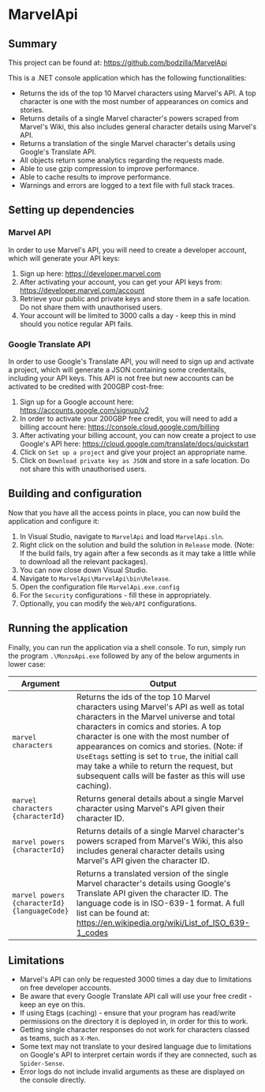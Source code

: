 # MarvelApi
## Summary
This project can be found at: https://github.com/bodzilla/MarvelApi

This is a .NET console application which has the following functionalities:
- Returns the ids of the top 10 Marvel characters using Marvel's API. A top character is one with
the most number of appearances on comics and stories.
- Returns details of a single Marvel character's powers scraped from Marvel's Wiki, this also includes general character details using Marvel's API.
- Returns a translation of the single Marvel character's details using Google's Translate API.
- All objects return some analytics regarding the requests made.
- Able to use gzip compression to improve performance.
- Able to cache results to improve performance.
- Warnings and errors are logged to a text file with full stack traces.

## Setting up dependencies
### Marvel API
In order to use Marvel's API, you will need to create a developer account, which will generate your API keys:
1) Sign up here: https://developer.marvel.com
2) After activating your account, you can get your API keys from: https://developer.marvel.com/account
3) Retrieve your public and private keys and store them in a safe location. Do not share them with unauthorised users.
4) Your account will be limited to 3000 calls a day - keep this in mind should you notice regular API fails.

### Google Translate API
In order to use Google's Translate API, you will need to sign up and activate a project, which will generate a JSON containing some credentails, including your API keys. This API is not free but new accounts can be activated to be credited with 200GBP cost-free:
1) Sign up for a Google account here: https://accounts.google.com/signup/v2
2) In order to activate your 200GBP free credit, you will need to add a billing account here: https://console.cloud.google.com/billing
3) After activating your billing account, you can now create a project to use Google's API here: https://cloud.google.com/translate/docs/quickstart
4) Click on `Set up a project` and give your project an appropriate name.
5) Click on `Download private key as JSON` and store in a safe location. Do not share this with unauthorised users.

## Building and configuration
Now that you have all the access points in place, you can now build the application and configure it:
1) In Visual Studio, navigate to `MarvelApi` and load `MarvelApi.sln`.
2) Right click on the solution and build the solution in `Release` mode. (Note: If the build fails, try again after a few seconds as it may take a little while to download all the relevant packages).
3) You can now close down Visual Studio.
4) Navigate to `MarvelApi\MarvelApi\bin\Release`.
5) Open the configuration file `MarvelApi.exe.config`
6) For the `Security` configurations - fill these in appropriately.
7) Optionally, you can modify the `Web/API` configurations.

## Running the application
Finally, you can run the application via a shell console. To run, simply run the program `.\MonzoApi.exe` followed by any of the below arguments in lower case:

Argument | Output | Format
--- | --- | ---
`marvel characters` | Returns the ids of the top 10 Marvel characters using Marvel's API as well as total characters in the Marvel universe and total characters in comics and stories. A top character is one with the most number of appearances on comics and stories. (Note: if `UseEtags` setting is set to `true`, the initial call may take a while to return the request, but subsequent calls will be faster as this will use caching). | JSON
`marvel characters {characterId}` | Returns general details about a single Marvel character using Marvel's API given their character ID. | JSON
`marvel powers {characterId}` | Returns details of a single Marvel character's powers scraped from Marvel's Wiki, this also includes general character details using Marvel's API given the character ID. | JSON
`marvel powers {characterId} {languageCode}` | Returns a translated version of the single Marvel character's details using Google's Translate API given the character ID. The language code is in ISO-639-1 format. A full list can be found at: https://en.wikipedia.org/wiki/List_of_ISO_639-1_codes | JSON

## Limitations
- Marvel's API can only be requested 3000 times a day due to limitations on free developer accounts.
- Be aware that every Google Translate API call will use your free credit - keep an eye on this.
- If using Etags (caching) - ensure that your program has read/write permissions on the directory it is deployed in, in order for this to work.
- Getting single character responses do not work for characters classed as teams, such as `X-Men`.
- Some text may not translate to your desired language due to limitations on Google's API to interpret certain words if they are connected, such as `Spider-Sense`.
- Error logs do not include invalid arguments as these are displayed on the console directly.
